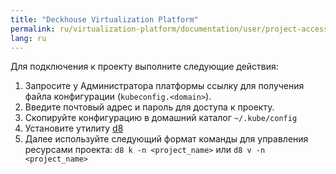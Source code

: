 ```yaml
---
title: "Deckhouse Virtualization Platform"
permalink: ru/virtualization-platform/documentation/user/project-access.html
lang: ru
---
```


Для подключения к проекту выполните следующие действия:

1. Запросите у Администратора платформы ссылку для получения файла конфигурации (`kubeconfig.<domain>`).
2. Введите почтовый адрес и пароль для доступа к проекту.
3. Скопируйте конфигурацию в домашний каталог `~/.kube/config`
4. Установите утилиту [d8](../reference/console-utilities/d8.html)
5. Далее используйте следующий формат команды для управления ресурсами проекта: `d8 k -n <project_name>` или `d8 v -n <project_name>`
